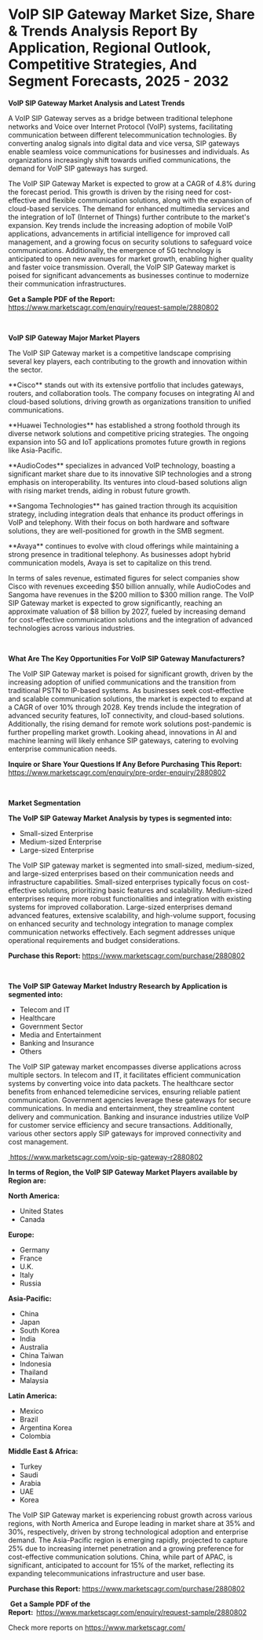 <p><h1>VoIP SIP Gateway Market Size, Share & Trends Analysis Report By Application, Regional Outlook, Competitive Strategies, And Segment Forecasts, 2025 - 2032</h1></p><p><strong>VoIP SIP Gateway Market Analysis and Latest Trends</strong></p>
<p><p>A VoIP SIP Gateway serves as a bridge between traditional telephone networks and Voice over Internet Protocol (VoIP) systems, facilitating communication between different telecommunication technologies. By converting analog signals into digital data and vice versa, SIP gateways enable seamless voice communications for businesses and individuals. As organizations increasingly shift towards unified communications, the demand for VoIP SIP gateways has surged.</p><p>The VoIP SIP Gateway Market is expected to grow at a CAGR of 4.8% during the forecast period. This growth is driven by the rising need for cost-effective and flexible communication solutions, along with the expansion of cloud-based services. The demand for enhanced multimedia services and the integration of IoT (Internet of Things) further contribute to the market's expansion. Key trends include the increasing adoption of mobile VoIP applications, advancements in artificial intelligence for improved call management, and a growing focus on security solutions to safeguard voice communications. Additionally, the emergence of 5G technology is anticipated to open new avenues for market growth, enabling higher quality and faster voice transmission. Overall, the VoIP SIP Gateway market is poised for significant advancements as businesses continue to modernize their communication infrastructures.</p></p>
<p><strong>Get a Sample PDF of the Report:&nbsp;</strong> <a href="https://www.marketscagr.com/enquiry/request-sample/2880802?utm_campaign=2476&utm_medium=2&utm_source=Github&utm_content=ia&utm_term=12032025&utm_id=voip-sip-gateway">https://www.marketscagr.com/enquiry/request-sample/2880802</a></p>
<p>&nbsp;</p>
<p><strong>VoIP SIP Gateway Major Market Players</strong></p>
<p><p>The VoIP SIP Gateway market is a competitive landscape comprising several key players, each contributing to the growth and innovation within the sector. </p><p>**Cisco** stands out with its extensive portfolio that includes gateways, routers, and collaboration tools. The company focuses on integrating AI and cloud-based solutions, driving growth as organizations transition to unified communications.</p><p>**Huawei Technologies** has established a strong foothold through its diverse network solutions and competitive pricing strategies. The ongoing expansion into 5G and IoT applications promotes future growth in regions like Asia-Pacific.</p><p>**AudioCodes** specializes in advanced VoIP technology, boasting a significant market share due to its innovative SIP technologies and a strong emphasis on interoperability. Its ventures into cloud-based solutions align with rising market trends, aiding in robust future growth.</p><p>**Sangoma Technologies** has gained traction through its acquisition strategy, including integration deals that enhance its product offerings in VoIP and telephony. With their focus on both hardware and software solutions, they are well-positioned for growth in the SMB segment.</p><p>**Avaya** continues to evolve with cloud offerings while maintaining a strong presence in traditional telephony. As businesses adopt hybrid communication models, Avaya is set to capitalize on this trend.</p><p>In terms of sales revenue, estimated figures for select companies show Cisco with revenues exceeding $50 billion annually, while AudioCodes and Sangoma have revenues in the $200 million to $300 million range. The VoIP SIP Gateway market is expected to grow significantly, reaching an approximate valuation of $8 billion by 2027, fueled by increasing demand for cost-effective communication solutions and the integration of advanced technologies across various industries.</p></p>
<p>&nbsp;</p>
<p><strong>What Are The Key Opportunities For VoIP SIP Gateway Manufacturers?</strong></p>
<p><p>The VoIP SIP Gateway market is poised for significant growth, driven by the increasing adoption of unified communications and the transition from traditional PSTN to IP-based systems. As businesses seek cost-effective and scalable communication solutions, the market is expected to expand at a CAGR of over 10% through 2028. Key trends include the integration of advanced security features, IoT connectivity, and cloud-based solutions. Additionally, the rising demand for remote work solutions post-pandemic is further propelling market growth. Looking ahead, innovations in AI and machine learning will likely enhance SIP gateways, catering to evolving enterprise communication needs.</p></p>
<p><strong>Inquire or Share Your Questions If Any Before Purchasing This Report:</strong> <a href="https://www.marketscagr.com/enquiry/pre-order-enquiry/2880802?utm_campaign=2476&utm_medium=2&utm_source=Github&utm_content=ia&utm_term=12032025&utm_id=voip-sip-gateway">https://www.marketscagr.com/enquiry/pre-order-enquiry/2880802</a></p>
<p>&nbsp;</p>
<p><strong>Market Segmentation</strong></p>
<p><strong>The VoIP SIP Gateway Market Analysis by types is segmented into:</strong></p>
<p><ul><li>Small-sized Enterprise</li><li>Medium-sized Enterprise</li><li>Large-sized Enterprise</li></ul></p>
<p><p>The VoIP SIP gateway market is segmented into small-sized, medium-sized, and large-sized enterprises based on their communication needs and infrastructure capabilities. Small-sized enterprises typically focus on cost-effective solutions, prioritizing basic features and scalability. Medium-sized enterprises require more robust functionalities and integration with existing systems for improved collaboration. Large-sized enterprises demand advanced features, extensive scalability, and high-volume support, focusing on enhanced security and technology integration to manage complex communication networks effectively. Each segment addresses unique operational requirements and budget considerations.</p></p>
<p><strong>Purchase this Report:&nbsp;</strong><a href="https://www.marketscagr.com/purchase/2880802?utm_campaign=2476&utm_medium=2&utm_source=Github&utm_content=ia&utm_term=12032025&utm_id=voip-sip-gateway">https://www.marketscagr.com/purchase/2880802</a></p>
<p>&nbsp;</p>
<p><strong>The VoIP SIP Gateway Market Industry Research by Application is segmented into:</strong></p>
<p><ul><li>Telecom and IT</li><li>Healthcare</li><li>Government Sector</li><li>Media and Entertainment</li><li>Banking and Insurance</li><li>Others</li></ul></p>
<p><p>The VoIP SIP gateway market encompasses diverse applications across multiple sectors. In telecom and IT, it facilitates efficient communication systems by converting voice into data packets. The healthcare sector benefits from enhanced telemedicine services, ensuring reliable patient communication. Government agencies leverage these gateways for secure communications. In media and entertainment, they streamline content delivery and communication. Banking and insurance industries utilize VoIP for customer service efficiency and secure transactions. Additionally, various other sectors apply SIP gateways for improved connectivity and cost management.</p></p>
<p><a href="https://www.marketscagr.com/voip-sip-gateway-r2880802?utm_campaign=2476&utm_medium=2&utm_source=Github&utm_content=ia&utm_term=12032025&utm_id=voip-sip-gateway">&nbsp;https://www.marketscagr.com/voip-sip-gateway-r2880802</a></p>
<p><strong>In terms of Region, the VoIP SIP Gateway Market Players available by Region are:</strong></p>
<p>
    <p> <strong> North America: </strong>
        <ul>
            <li>United States</li>
            <li>Canada</li>
        </ul>
        </p> 
    <p> <strong> Europe: </strong>
        <ul>
            <li>Germany</li>
            <li>France</li>
            <li>U.K.</li>
            <li>Italy</li>
            <li>Russia</li>
        </ul>
        </p> 
    <p> <strong> Asia-Pacific: </strong>
        <ul>
            <li>China</li>
            <li>Japan</li>
            <li>South Korea</li>
            <li>India</li>
            <li>Australia</li>
            <li>China Taiwan</li>
            <li>Indonesia</li>
            <li>Thailand</li>
            <li>Malaysia</li>
        </ul>
        </p> 
    <p> <strong> Latin America: </strong>
        <ul>
            <li>Mexico</li>
            <li>Brazil</li>
            <li>Argentina Korea</li>
            <li>Colombia</li>
        </ul>
        </p> 
    <p> <strong> Middle East & Africa: </strong>
        <ul>
            <li>Turkey</li>
            <li>Saudi</li>
            <li>Arabia</li>
            <li>UAE</li>
            <li>Korea</li>
        </ul>
    </p>
    </p>
<p><p>The VoIP SIP Gateway market is experiencing robust growth across various regions, with North America and Europe leading in market share at 35% and 30%, respectively, driven by strong technological adoption and enterprise demand. The Asia-Pacific region is emerging rapidly, projected to capture 25% due to increasing internet penetration and a growing preference for cost-effective communication solutions. China, while part of APAC, is significant, anticipated to account for 15% of the market, reflecting its expanding telecommunications infrastructure and user base.</p></p>
<p><strong>Purchase this Report: </strong><a href="https://www.marketscagr.com/purchase/2880802?utm_campaign=2476&utm_medium=2&utm_source=Github&utm_content=ia&utm_term=12032025&utm_id=voip-sip-gateway">https://www.marketscagr.com/purchase/2880802</a></p>
<p>&nbsp;<strong>Get a Sample PDF of the Report:&nbsp;&nbsp;</strong><a href="https://www.marketscagr.com/enquiry/request-sample/2880802?utm_campaign=2476&utm_medium=2&utm_source=Github&utm_content=ia&utm_term=12032025&utm_id=voip-sip-gateway">https://www.marketscagr.com/enquiry/request-sample/2880802</a></p>
<p><strong></strong></p>
<p>Check more reports on <a href="https://www.marketscagr.com/?utm_campaign=2476&utm_medium=2&utm_source=Github&utm_content=ia&utm_term=12032025&utm_id=voip-sip-gateway">https://www.marketscagr.com/</a></p>